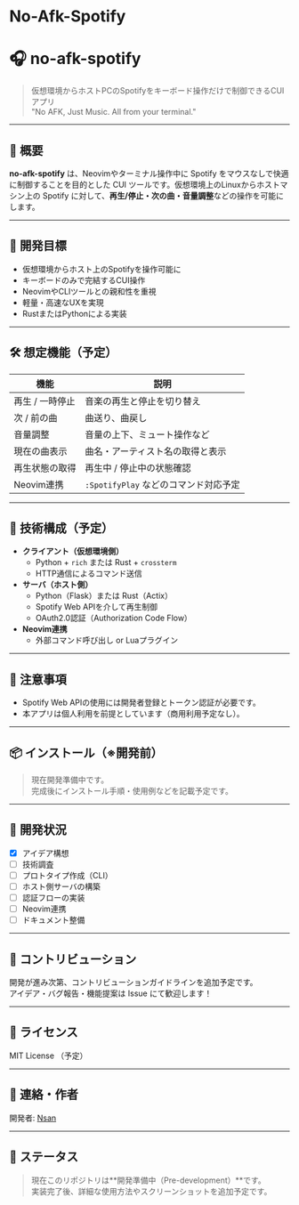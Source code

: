# No-Afk-Spotify
# 🎧 no-afk-spotify

> 仮想環境からホストPCのSpotifyをキーボード操作だけで制御できるCUIアプリ  
> "No AFK, Just Music. All from your terminal."

---

## 📝 概要

**no-afk-spotify** は、Neovimやターミナル操作中に Spotify をマウスなしで快適に制御することを目的とした CUI ツールです。仮想環境上のLinuxからホストマシン上の Spotify に対して、**再生/停止・次の曲・音量調整**などの操作を可能にします。

---

## 🎯 開発目標

- 仮想環境からホスト上のSpotifyを操作可能に
- キーボードのみで完結するCUI操作
- NeovimやCLIツールとの親和性を重視
- 軽量・高速なUXを実現
- RustまたはPythonによる実装

---

## 🛠️ 想定機能（予定）

| 機能             | 説明                         |
|------------------|------------------------------|
| 再生 / 一時停止  | 音楽の再生と停止を切り替え     |
| 次 / 前の曲       | 曲送り、曲戻し                 |
| 音量調整         | 音量の上下、ミュート操作など     |
| 現在の曲表示     | 曲名・アーティスト名の取得と表示 |
| 再生状態の取得   | 再生中 / 停止中の状態確認       |
| Neovim連携       | `:SpotifyPlay` などのコマンド対応予定 |

---

## 🧪 技術構成（予定）

- **クライアント（仮想環境側）**
  - Python + `rich` または Rust + `crossterm`
  - HTTP通信によるコマンド送信
- **サーバ（ホスト側）**
  - Python（Flask）または Rust（Actix）
  - Spotify Web APIを介して再生制御
  - OAuth2.0認証（Authorization Code Flow）
- **Neovim連携**
  - 外部コマンド呼び出し or Luaプラグイン

---

## 🔐 注意事項

- Spotify Web APIの使用には開発者登録とトークン認証が必要です。
- 本アプリは個人利用を前提としています（商用利用予定なし）。

---

## 📦 インストール（※開発前）

> 現在開発準備中です。  
> 完成後にインストール手順・使用例などを記載予定です。

---

## 👷 開発状況

- [x] アイデア構想  
- [ ] 技術調査  
- [ ] プロトタイプ作成（CLI）  
- [ ] ホスト側サーバの構築  
- [ ] 認証フローの実装  
- [ ] Neovim連携  
- [ ] ドキュメント整備  

---

## 🤝 コントリビューション

開発が進み次第、コントリビューションガイドラインを追加予定です。  
アイデア・バグ報告・機能提案は Issue にて歓迎します！

---

## 📄 ライセンス

MIT License （予定）

---

## 📢 連絡・作者

開発者: [Nsan](https://github.com/Nsan0303)  

---

## 🚧 ステータス

> 現在このリポジトリは**開発準備中（Pre-development）**です。  
> 実装完了後、詳細な使用方法やスクリーンショットを追加予定です。

